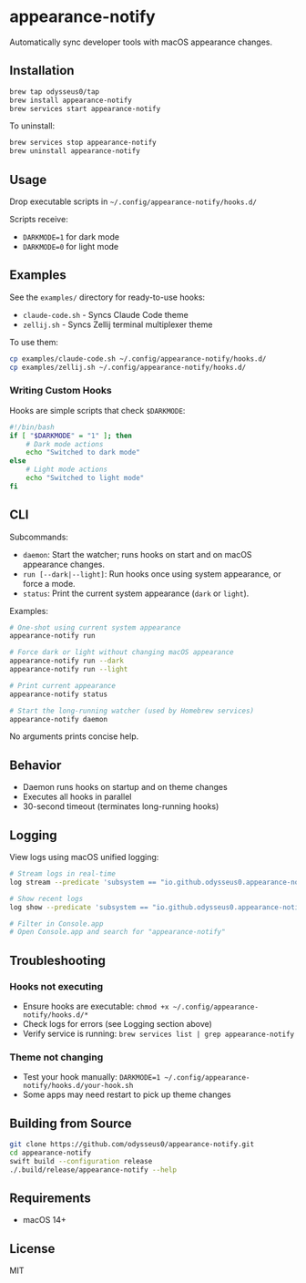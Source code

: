 # appearance-notify

Automatically sync developer tools with macOS appearance changes.

## Installation

```bash
brew tap odysseus0/tap
brew install appearance-notify
brew services start appearance-notify
```

To uninstall:
```bash
brew services stop appearance-notify
brew uninstall appearance-notify
```

## Usage

Drop executable scripts in `~/.config/appearance-notify/hooks.d/`

Scripts receive:
- `DARKMODE=1` for dark mode
- `DARKMODE=0` for light mode

## Examples

See the `examples/` directory for ready-to-use hooks:
- `claude-code.sh` - Syncs Claude Code theme
- `zellij.sh` - Syncs Zellij terminal multiplexer theme

To use them:
```bash
cp examples/claude-code.sh ~/.config/appearance-notify/hooks.d/
cp examples/zellij.sh ~/.config/appearance-notify/hooks.d/
```

### Writing Custom Hooks

Hooks are simple scripts that check `$DARKMODE`:

```bash
#!/bin/bash
if [ "$DARKMODE" = "1" ]; then
    # Dark mode actions
    echo "Switched to dark mode"
else
    # Light mode actions
    echo "Switched to light mode"
fi
```

## CLI

Subcommands:
- `daemon`: Start the watcher; runs hooks on start and on macOS appearance changes.
- `run [--dark|--light]`: Run hooks once using system appearance, or force a mode.
- `status`: Print the current system appearance (`dark` or `light`).

Examples:
```bash
# One-shot using current system appearance
appearance-notify run

# Force dark or light without changing macOS appearance
appearance-notify run --dark
appearance-notify run --light

# Print current appearance
appearance-notify status

# Start the long-running watcher (used by Homebrew services)
appearance-notify daemon
```

No arguments prints concise help.

## Behavior

- Daemon runs hooks on startup and on theme changes
- Executes all hooks in parallel
- 30-second timeout (terminates long-running hooks)

## Logging

View logs using macOS unified logging:

```bash
# Stream logs in real-time
log stream --predicate 'subsystem == "io.github.odysseus0.appearance-notify"'

# Show recent logs
log show --predicate 'subsystem == "io.github.odysseus0.appearance-notify"' --last 1h

# Filter in Console.app
# Open Console.app and search for "appearance-notify"
```

## Troubleshooting

### Hooks not executing
- Ensure hooks are executable: `chmod +x ~/.config/appearance-notify/hooks.d/*`
- Check logs for errors (see Logging section above)
- Verify service is running: `brew services list | grep appearance-notify`

### Theme not changing
- Test your hook manually: `DARKMODE=1 ~/.config/appearance-notify/hooks.d/your-hook.sh`
- Some apps may need restart to pick up theme changes

## Building from Source

```bash
git clone https://github.com/odysseus0/appearance-notify.git
cd appearance-notify
swift build --configuration release
./.build/release/appearance-notify --help
```

## Requirements

- macOS 14+

## License

MIT
